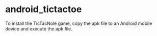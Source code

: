 # android_tictactoe
To install the TicTacNole game, copy the apk file to an Android mobile device and execute the apk file. 
